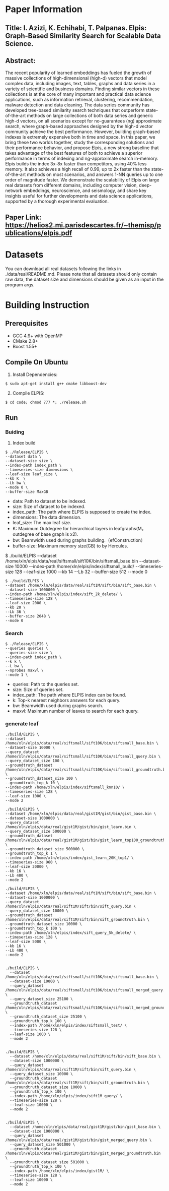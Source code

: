 # Paper Information

## Title: I. Azizi, K. Echihabi, T. Palpanas. Elpis: Graph-Based Similarity Search for Scalable Data Science.

## Abstract:

The recent popularity of learned embeddings has fueled the growth of massive collections of high-dimensional (high-d) vectors that model complex data, including images, text, tables, graphs and data series in a variety of scientific and business domains. Finding similar vectors in these collections is at the core of many important and practical data science applications, such as information retrieval, clustering, recommendation, malware detection and data cleaning. The data series community has developed tree-based similarity search techniques that outperform state-of-the-art methods on large collections of both data series and generic high-d vectors, on all scenarios except for no-guarantees (ng) approximate search, where graph-based approaches designed by the high-d vector community achieve the best performance. However, building graph-based indexes is extremely expensive both in time and space. In this paper, we bring these two worlds together, study the corresponding solutions and their performance behavior, and propose Elpis, a new strong baseline that takes advantage of the best features of both to achieve a superior performance in terms of indexing and ng-approximate search in-memory. Elpis builds the index 3x-8x faster than competitors, using 40% less memory. It also achieves a high recall of 0.99, up to 2x faster than the state-of-the-art methods on most scenarios, and answers 1-NN queries up to one order of magnitude faster. We demonstrate the scalability of Elpis on large real datasets from different domains, including computer vision, deep-network embeddings, neuroscience, and seismology, and share key insights useful for further developments and data science applications, supported by a thorough experimental evaluation.

## Paper Link: https://helios2.mi.parisdescartes.fr/~themisp/publications/elpis.pdf

# Datasets

You can download all real datasets following the links in ./data/real/README.md. Please note that all datasets should only contain raw data, the dataset size and dimensions should be given as an input in the program args.

# Building Instruction

## Prerequisites

+ GCC 4.9+ with OpenMP
+ CMake 2.8+
+ Boost 1.55+

## Compile On Ubuntu

1. Install Dependencies:

```shell
$ sudo apt-get install g++ cmake libboost-dev 
```

2. Compile ELPIS:

```shell
$ cd code; chmod 777 *; ./release.sh
```

## Run

### Buiding

1. Index build

```shell
$ ./Release/ELPIS \
--dataset data \
--dataset-size size \
--index-path index_path \
--timeseries-size dimensions \
--leaf-size leaf_size \
--kb K  \
--Lb bw \
--mode 0 \
--buffer-size MaxGB

```

+ data: Path to dataset to be indexed.
+ size: Size of dataset to be indexed.
+ index_path: The path where ELPIS is supposed to create the index.
+ dimensions: The data dimension.
+ leaf_size: The max leaf size.
+ K: Maximum Outdegree for hierarchical layers in leafgraphs(M，outdegree of base graph is x2).
+ bw: Beamwidth used during graphs building.（efConstruction）
+ buffer-size: Maximum memory size(GB) to by Hercules.

<!-- sift10K -->

$ ./build/ELPIS
--dataset /home/xln/elpis/data/real/siftsmall/sift10K/bin/siftsmall_base.bin
--dataset-size 10000
--index-path /home/xln/elpis/index/siftsmall_build/
--timeseries-size 128
--leaf-size 1000
--kb 14
--Lb 32
--buffer-size 512
--mode 0

```shell
$ ./build/ELPIS \
--dataset /home/xln/elpis/data/real/sift1M/sift/bin/sift_base.bin \
--dataset-size 1000000 \
--index-path /home/xln/elpis/index/sift_2k_delete/ \
--timeseries-size 128 \
--leaf-size 2000 \
--kb 20 \
--Lb 36 \
--buffer-size 2048 \
--mode 0 
```



### Search

```shell
$ ./Release/ELPIS \
--queries queries \
--queries-size size \
--index-path index_path \
--k k \
--L bw \
--nprobes maxvl \
--mode 1 \
```

+ queries: Path to the queries set.
+ size: Size of queries set.
+ index_path: The path where ELPIS index can be found.
+ k: Top-k nearest neighbors answers for each query.
+ bw: Beamwidth used during graphs search.
+ maxvl: Maximum number of leaves to search for each query.

<!-- sift1M -->
### generate leaf

```shell
./build/ELPIS \
--dataset /home/xln/elpis/data/real/siftsmall/sift10K/bin/siftsmall_base.bin \
--dataset-size 10000 \
--query_dataset /home/xln/elpis/data/real/siftsmall/sift10K/bin/siftsmall_query.bin \
--query_dataset_size 100 \
--groundtruth_dataset /home/xln/elpis/data/real/siftsmall/sift10K/bin/siftsmall_groundtruth.bin \
--groundtruth_dataset_size 100 \
--groundtruth_top_k 10 \
--index-path /home/xln/elpis/index/siftsmall_knn10/ \
--timeseries-size 128 \
--leaf-size 1000 \
--mode 2
```

```shell
./build/ELPIS \
--dataset /home/xln/elpis/data/real/gist1M/gist/bin/gist_base.bin \
--dataset-size 1000000 \
--query_dataset /home/xln/elpis/data/real/gist1M/gist/bin/gist_learn.bin \
--query_dataset_size 500000 \
--groundtruth_dataset /home/xln/elpis/data/real/gist1M/gist/bin/gist_learn_top100_groundtruth.bin \
--groundtruth_dataset_size 500000 \
--groundtruth_top_k 1 \
--index-path /home/xln/elpis/index/gist_learn_20K_top1/ \
--timeseries-size 960 \
--leaf-size 20000 \
--kb 16 \
--Lb 400 \
--mode 2
```


``` shell
./build/ELPIS \
--dataset /home/xln/elpis/data/real/sift1M/sift/bin/sift_base.bin \
--dataset-size 1000000 \
--query_dataset /home/xln/elpis/data/real/sift1M/sift/bin/sift_query.bin \
--query_dataset_size 10000 \
--groundtruth_dataset /home/xln/elpis/data/real/sift1M/sift/bin/sift_groundtruth.bin \
--groundtruth_dataset_size 10000 \
--groundtruth_top_k 100 \
--index-path /home/xln/elpis/index/sift_query_5k_delete/ \
--timeseries-size 128 \
--leaf-size 5000 \
--kb 16 \
--Lb 400 \
--mode 2
```

<!-- learn-top100 -->

```shell

./build/ELPIS \
  --dataset /home/xln/elpis/data/real/siftsmall/sift10K/bin/siftsmall_base.bin \
  --dataset-size 10000 \
  --query_dataset /home/xln/elpis/data/real/siftsmall/sift10K/bin/siftsmall_merged_query.bin \
  --query_dataset_size 25100 \
  --groundtruth_dataset /home/xln/elpis/data/real/siftsmall/sift10K/bin/siftsmall_merged_groundtruth.bin \
  --groundtruth_dataset_size 25100 \
  --groundtruth_top_k 100 \
  --index-path /home/xln/elpis/index/siftsmall_test/ \
  --timeseries-size 128 \
  --leaf-size 1000 \
  --mode 2


./build/ELPIS \
  --dataset /home/xln/elpis/data/real/sift1M/sift/bin/sift_base.bin \
  --dataset-size 1000000 \
  --query_dataset /home/xln/elpis/data/real/sift1M/sift/bin/sift_query.bin \
  --query_dataset_size 10000 \
  --groundtruth_dataset /home/xln/elpis/data/real/sift1M/sift/bin/sift_groundtruth.bin \
  --groundtruth_dataset_size 10000 \
  --groundtruth_top_k 100 \
  --index-path /home/xln/elpis/index/sift1M_query/ \
  --timeseries-size 128 \
  --leaf-size 10000 \
  --mode 2


./build/ELPIS \
  --dataset /home/xln/elpis/data/real/gist1M/gist/bin/gist_base.bin \
  --dataset-size 1000000 \
  --query_dataset /home/xln/elpis/data/real/gist1M/gist/bin/gist_merged_query.bin \
  --query_dataset_size 501000 \
  --groundtruth_dataset /home/xln/elpis/data/real/gist1M/gist/bin/gist_merged_groundtruth.bin \
  --groundtruth_dataset_size 501000 \
  --groundtruth_top_k 100 \
  --index-path /home/xln/elpis/index/gist1M/ \
  --timeseries-size 128 \
  --leaf-size 10000 \
  --mode 2

```

